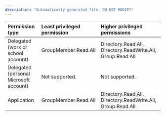 ```yaml
---
description: "Automatically generated file. DO NOT MODIFY"
---
```


|Permission type|Least privileged permission|Higher privileged permissions|
|:---|:---|:---|
|Delegated (work or school account)|GroupMember.Read.All|Directory.Read.All, Directory.ReadWrite.All, Group.Read.All|
|Delegated (personal Microsoft account)|Not supported.|Not supported.|
|Application|GroupMember.Read.All|Directory.Read.All, Directory.ReadWrite.All, Group.Read.All|

